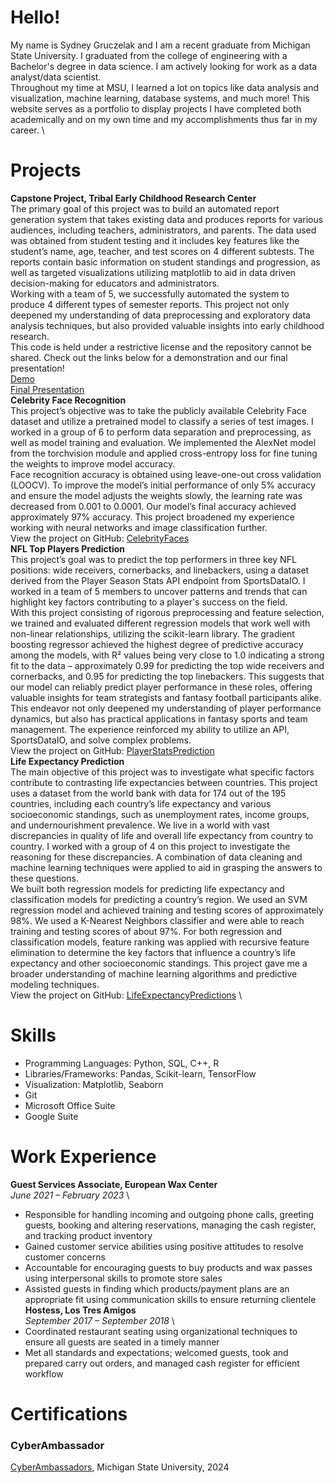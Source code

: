 # Hello!
My name is Sydney Gruczelak and I am a recent graduate from Michigan State University. I graduated from the college of engineering with a Bachelor's degree in data science. I am actively looking for work as a data analyst/data scientist. \
Throughout my time at MSU, I learned a lot on topics like data analysis and visualization, machine learning, database systems, and much more! This website serves as a portfolio to display projects I have completed both academically and on my own time and my accomplishments thus far in my career. \
# Projects
**Capstone Project, Tribal Early Childhood Research Center** \
The primary goal of this project was to build an automated report generation system that takes existing data and produces reports for various audiences, including teachers, administrators, and parents. The data used was obtained from student testing and it includes key features like the student’s name, age, teacher, and test scores on 4 different subtests. The reports contain basic information on student standings and progression, as well as targeted visualizations utilizing matplotlib to aid in data driven decision-making for educators and administrators. \
Working with a team of 5, we successfully automated the system to produce 4 different types of semester reports. This project not only deepened my understanding of data preprocessing and exploratory data analysis techniques, but also provided valuable insights into early childhood research. \
This code is held under a restrictive license and the repository cannot be shared. Check out the links below for a demonstration and our final presentation! \
[Demo](https://mediaspace.msu.edu/media/TRIBAL_START_PROGRAM_MVP/1_4jr2r0m5) \
[Final Presentation](https://mediaspace.msu.edu/media/TRIBAL_EARLY_PROGRAM-CMSE495_Final_Video/1_srkg2ip3) \
**Celebrity Face Recognition** \
This project’s objective was to take the publicly available Celebrity Face dataset and utilize a pretrained model to classify a series of test images. I worked in a group of 6 to perform data separation and preprocessing, as well as model training and evaluation. We implemented the AlexNet model from the torchvision module and applied cross-entropy loss for fine tuning the weights to improve model accuracy. \
Face recognition accuracy is obtained using leave-one-out cross validation (LOOCV). To improve the model’s initial performance of only 5% accuracy and ensure the model adjusts the weights slowly, the learning rate was decreased from 0.001 to 0.0001. Our model’s final accuracy achieved approximately 97% accuracy. This project broadened my experience working with neural networks and image classification further. \
View the project on GitHub: [CelebrityFaces](https://github.com/gruczelak/PersonalPortfolio/tree/main/MachineLearning/CelebrityFaces) \
**NFL Top Players Prediction** \
This project’s goal was to predict the top performers in three key NFL positions: wide receivers, cornerbacks, and linebackers, using a dataset derived from the Player Season Stats API endpoint from SportsDataIO. I worked in a team of 5 members to uncover patterns and trends that can highlight key factors contributing to a player's success on the field. \
With this project consisting of rigorous preprocessing and feature selection, we trained and evaluated different regression models that work well with non-linear relationships, utilizing the scikit-learn library. The gradient boosting regressor achieved the highest degree of predictive accuracy among the models, with R² values being very close to 1.0 indicating a strong fit to the data – approximately 0.99 for predicting the top wide receivers and cornerbacks, and 0.95 for predicting the top linebackers. This suggests that our model can reliably predict player performance in these roles, offering valuable insights for team strategists and fantasy football participants alike. This endeavor not only deepened my understanding of player performance dynamics, but also has practical applications in fantasy sports and team management. The experience reinforced my ability to utilize an API, SportsDataIO, and solve complex problems. \
View the project on GitHub: [PlayerStatsPrediction](https://github.com/gruczelak/PersonalPortfolio/blob/main/MachineLearning/PlayerStatsPrediction.ipynb) \
**Life Expectancy Prediction** \
The main objective of this project was to investigate what specific factors contribute to contrasting life expectancies between countries. This project uses a dataset from the world bank with data for 174 out of the 195 countries, including each country’s life expectancy and various socioeconomic standings, such as unemployment rates, income groups, and undernourishment prevalence. We live in a world with vast discrepancies in quality of life and overall life expectancy from country to country. I worked with a group of 4 on this project to investigate the reasoning for these discrepancies. A combination of data cleaning and machine learning techniques were applied to aid in grasping the answers to these questions. \
We built both regression models for predicting life expectancy and classification models for predicting a country’s region. We used an SVM regression model and achieved training and testing scores of approximately 98%. We used a K-Nearest Neighbors classifier and were able to reach training and testing scores of about 97%. For both regression and classification models, feature ranking was applied with recursive feature elimination to determine the key factors that influence a country’s life expectancy and other socioeconomic standings. This project gave me a broader understanding of machine learning algorithms and predictive modeling techniques. \
View the project on GitHub: [LifeExpectancyPredictions](https://github.com/gruczelak/PersonalPortfolio/blob/main/MachineLearning/LifeExpectancyPredictions.ipynb) \
# Skills
- Programming Languages: Python, SQL, C++, R
- Libraries/Frameworks: Pandas, Scikit-learn, TensorFlow
- Visualization: Matplotlib, Seaborn
- Git
- Microsoft Office Suite
- Google Suite

# Work Experience
**Guest Services Associate, European Wax Center** \
_June 2021 – February 2023_ \
- Responsible for handling incoming and outgoing phone calls, greeting guests, booking and altering reservations, managing the cash register, and tracking product inventory
- Gained customer service abilities using positive attitudes to resolve customer concerns
- Accountable for encouraging guests to buy products and wax passes using interpersonal skills to promote store sales
- Assisted guests in finding which products/payment plans are an appropriate fit using communication skills to ensure returning clientele \
**Hostess, Los Tres Amigos** \
_September 2017 – September 2018_ \
- Coordinated restaurant seating using organizational techniques to ensure all guests are seated in a timely manner
- Met all standards and expectations; welcomed guests, took and prepared carry out orders, and managed cash register for efficient workflow
# Certifications
### CyberAmbassador
[CyberAmbassadors](https://sites.google.com/msu.edu/cyberambassadors/home), Michigan State University, 2024

